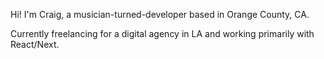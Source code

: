 Hi! I'm Craig, a musician-turned-developer based in Orange County, CA.

Currently freelancing for a digital agency in LA and working primarily with React/Next.

<!---
cshields1/cshields1 is a ✨ special ✨ repository because its `README.md` (this file) appears on your GitHub profile.
You can click the Preview link to take a look at your changes.
--->
